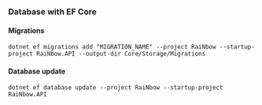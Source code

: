 ### Database with EF Core

#### Migrations
```
dotnet ef migrations add "MIGRATION_NAME" --project RaiNbow --startup-project RaiNbow.API --output-dir Core/Storage/Migrations
```

#### Database update
```
dotnet ef database update --project RaiNbow --startup-project RaiNbow.API
```
